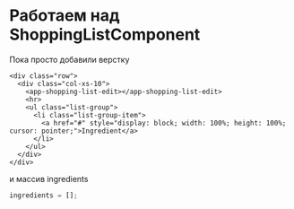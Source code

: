 # Работаем над ShoppingListComponent

Пока просто добавили верстку
```angular2html
<div class="row">
  <div class="col-xs-10">
    <app-shopping-list-edit></app-shopping-list-edit>
    <hr>
    <ul class="list-group">
      <li class="list-group-item">
        <a href="#" style="display: block; width: 100%; height: 100%; cursor: pointer;">Ingredient</a>
      </li>
    </ul>
  </div>
</div>
```

и массив ingredients
```ts
ingredients = [];
```

